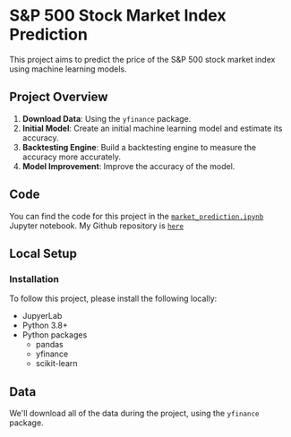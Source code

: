 # S&P 500 Stock Market Index Prediction

This project aims to predict the price of the S&P 500 stock market index using machine learning models.

## Project Overview

1. **Download Data**: Using the `yfinance` package.
2. **Initial Model**: Create an initial machine learning model and estimate its accuracy.
3. **Backtesting Engine**: Build a backtesting engine to measure the accuracy more accurately.
4. **Model Improvement**: Improve the accuracy of the model.

## Code

You can find the code for this project in the [`market_prediction.ipynb`](market_prediction.ipynb) Jupyter notebook.
My Github repository is [`here`](https://github.com/JacobFloress/market_prediction)

## Local Setup

### Installation

To follow this project, please install the following locally:

- JupyerLab
- Python 3.8+
- Python packages
    - pandas
    - yfinance
    - scikit-learn
  
## Data

We'll download all of the data during the project, using the `yfinance` package.
